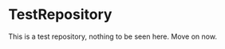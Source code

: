 TestRepository
==============

This is a test repository, nothing to be seen here. Move on now.  
 
 
   
     
   
          
   
    
  
    
   
    
   
 
  
   
 
 
 
 
 
